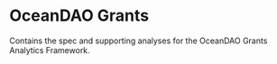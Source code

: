 # OceanDAO Grants

Contains the spec and supporting analyses for the OceanDAO Grants Analytics Framework.
